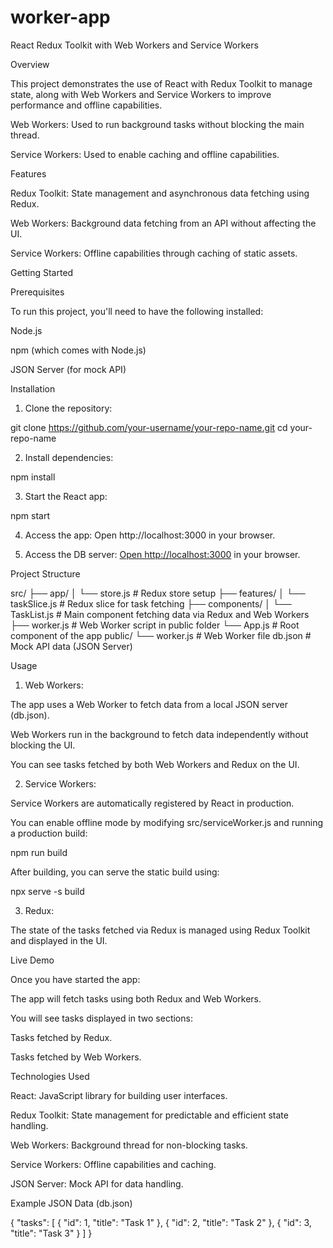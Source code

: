 # worker-app
React Redux Toolkit with Web Workers and Service Workers

Overview

This project demonstrates the use of React with Redux Toolkit to manage state, along with Web Workers and Service Workers to improve performance and offline capabilities.

Web Workers: Used to run background tasks without blocking the main thread.

Service Workers: Used to enable caching and offline capabilities.


Features

Redux Toolkit: State management and asynchronous data fetching using Redux.

Web Workers: Background data fetching from an API without affecting the UI.

Service Workers: Offline capabilities through caching of static assets.


Getting Started

Prerequisites

To run this project, you'll need to have the following installed:

Node.js

npm (which comes with Node.js)

JSON Server (for mock API)


Installation

1. Clone the repository:

git clone https://github.com/your-username/your-repo-name.git
cd your-repo-name


2. Install dependencies:

npm install


3. Start the React app:

npm start


4. Access the app: Open http://localhost:3000 in your browser.

5. Access the DB server: [Open http://localhost:3000](http://localhost:5000/tasks) in your browser.


Project Structure

src/
├── app/
│   └── store.js          # Redux store setup
├── features/
│   └── taskSlice.js      # Redux slice for task fetching
├── components/
│   └── TaskList.js       # Main component fetching data via Redux and Web Workers
├── worker.js             # Web Worker script in public folder
└── App.js                # Root component of the app
public/
└── worker.js             # Web Worker file
db.json                   # Mock API data (JSON Server)

Usage

1. Web Workers:

The app uses a Web Worker to fetch data from a local JSON server (db.json).

Web Workers run in the background to fetch data independently without blocking the UI.

You can see tasks fetched by both Web Workers and Redux on the UI.



2. Service Workers:

Service Workers are automatically registered by React in production.

You can enable offline mode by modifying src/serviceWorker.js and running a production build:

npm run build

After building, you can serve the static build using:

npx serve -s build



3. Redux:

The state of the tasks fetched via Redux is managed using Redux Toolkit and displayed in the UI.




Live Demo

Once you have started the app:

The app will fetch tasks using both Redux and Web Workers.

You will see tasks displayed in two sections:

Tasks fetched by Redux.

Tasks fetched by Web Workers.



Technologies Used

React: JavaScript library for building user interfaces.

Redux Toolkit: State management for predictable and efficient state handling.

Web Workers: Background thread for non-blocking tasks.

Service Workers: Offline capabilities and caching.

JSON Server: Mock API for data handling.


Example JSON Data (db.json)

{
  "tasks": [
    { "id": 1, "title": "Task 1" },
    { "id": 2, "title": "Task 2" },
    { "id": 3, "title": "Task 3" }
  ]
}
